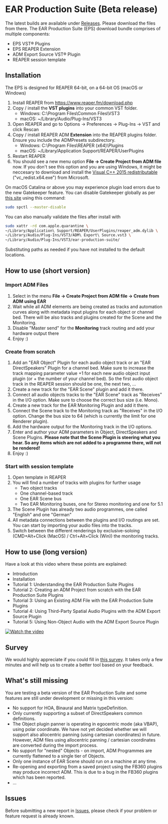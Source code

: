 # EAR Production Suite (Beta release)

The latest builds are available under [Releases](https://github.com/ebu/ear-production-suite/releases).
Please download the files from there. The EAR Production Suite (EPS) download bundle comprises of multiple components:

- EPS VST® Plugins
- EPS REAPER Extension
- ADM Export Source VST® Plugin
- REAPER session template


## Installation

The EPS is designed for REAPER 64-bit, on a 64-bit OS (macOS or Windows)

1. Install REAPER from https://www.reaper.fm/download.php
2. Copy / install the **VST plugins** into your common VST folder. 
    - Windows: C:\Program Files\Common Files\VST3
    - macOS: ~/Library/Audio/Plug-Ins/VST3
3. Open REAPER and go to Options -> Preferences -> Plug-Ins -> VST and click Rescan
4. Copy / install REAPER ADM **Extension** into the REAPER plugins folder. Ensure you include the ADMPresets subdirectory.
    - Windows: C:\Program Files\REAPER (x64)\Plugins
    - macOS: ~/Library/Application Support/REAPER/UserPlugins 
5. Restart REAPER
6. You should see a new menu option **File -> Create Project from ADM file** now.
If you don't see this option and you are using Windows, it might be neccesary to download and install the [Visual C++ 2015 redistributable](https://support.microsoft.com/en-gb/help/2977003/the-latest-supported-visual-c-downloads) ("vc_redist.x64.exe") from Microsoft.

On macOS Catalina or above you may experience plugin load errors due to the new Gatekeeper feature.
You can disable Gatekeeper globally as per [this site](https://cronotek.net/blog/how-to-disable-gatekeeper-on-macos-mojave-and-catalina)
using this command:

```bash
sudo spctl --master-disable 
```

You can also manually validate the files after install with
```bash
sudo xattr -rd com.apple.quarantine \
~/Library/Application\ Support/REAPER/UserPlugins/reaper_adm.dylib \
~/Library/Audio/Plug-Ins/VST3/ADM\ Export\ Source.vst3 \
~/Library/Audio/Plug-Ins/VST3/ear-production-suite/
```
Substituting paths as needed if you have not installed to the default locations.

## How to use (short version)
### Import ADM Files
1. Select in the menu **File -> Create Project from ADM file -> Create from ADM using EAR**
2. Wait while all ADM elements are being created as tracks and automation curves along with metadata input plugins for each object or channel bed. There will be also tracks and plugins created for the Scene and the Monitoring.
3. Disable "Master send" for the **Monitoring** track routing and add your hardware output there
3. Enjoy :)

### Create from scratch
1. Add an "EAR Object" Plugin for each audio object track or an "EAR DirectSpeakers" Plugin for a channel bed. Make sure to 
increase the track mapping parameter value +1 for each new audio object input plugin (or + the number of your channel bed). So the first audio object track in the REAPER session should be one, the next two, ...
2. Create a new track for the "EAR Scene" plugin and add it there.
3. Connect all audio objects tracks to the "EAR Scene" track as "Receives" in the I/O option. Make sure to choose the correct bus size (i.e. Mono).
4. Create a new track for the EAR Monitoring Plugin and add it there.
5. Connect the Scene track to the Monitoring track as "Receives" in the I/O option. Change the bus size to 64 (which is currently the limit for one Renderer plugin).
6. Add the hardware output for the Monitoring track in the I/O options.
7. Enter and author your ADM parameters in Object, DirectSpeakers and Scene Plugins. **Please note that the Scene Plugin is steering what you hear. So any items which are not added to a programme there, will not be rendered!**
8. Enjoy :)

### Start with session template
1. Open template in REAPER
2. You will find a number of tracks with plugins for further usage
    - Two object tracks
    - One channel-based track
    - One EAR Scene bus
    - Two EAR Monitoring buses, one for Stereo monitoring and one for 5.1
3. The Scene Plugin has already two audio programmes, one called "English" and one "German"
4. All metadata connections between the plugins and I/O routings are set. You can start by importing your audio files into the tracks.
5. Switch between the different renderings by exclusive-soloing (CMD+Alt+Click (MacOS) / Ctrl+Alt+Click (Win)) the monitoring tracks.

## How to use (long version)
Have a look at this video where these points are explained:
- Introduction
- Installation
- Tutorial 1: Understanding the EAR Production Suite Plugins
- Tutorial 2: Creating an ADM Project from scratch with the EAR Production Suite Plugins
- Tutorial 3: Using an Existing ADM File with the EAR Production Suite Plugins
- Tutorial 4: Using Third-Party Spatial Audio Plugins with the ADM Export Source Plugin
- Tutorial 5: Using Non-Object Audio with the ADM Export Source Plugin

[![Watch the video](https://irt-a.akamaihd.net/EAR-Production-Suite/Intro_image.png)](https://irt-a.akamaihd.net/EAR-Production-Suite/Intro_Beta-release.mp4)

## Survey
We would highly appreciate if you could fill in [this survey](https://docs.google.com/forms/d/e/1FAIpQLSfosvonWSOUt_-Q30MJtcGERs2XVqS2EaKauOzGsc3B4oWKIA/viewform). It takes only a few minutes and will help us to create a better tool based on your feedback.

## What's still missing
You are testing a beta version of the EAR Production Suite and some features are still under development or missing in this version:

- No support for HOA, Binaural and Matrix typeDefinition.
- Only currently supporting a subset of DirectSpeakers common definitions.
- The Object plugin panner is operating in egocentric mode (aka VBAP), using polar coordinate. We have not yet decided whether we will support also allocentric panning (using cartesian coordinates) in future. However, ADM files using allocentric panning / cartesian coordinates are converted during the import process. 
- No support for "nested" Objects - on import, ADM Programmes are currently flattened to a single tier of Objects.
- Only one instance of EAR Scene should run on a machine at any time.
- Re-opening and exporting from a saved project using the FB360 plugins may produce incorrect ADM. This is due to a bug in the FB360 plugins which has been reported. 
- ...

## Issues
Before submitting a new report in [Issues](https://github.com/ebu/ear-production-suite/issues), please check if your problem or feature request is already known. 
